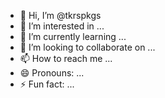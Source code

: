 - 👋 Hi, I’m @tkrspkgs
- 👀 I’m interested in ...
- 🌱 I’m currently learning ...
- 💞️ I’m looking to collaborate on ...
- 📫 How to reach me ...
- 😄 Pronouns: ...
- ⚡ Fun fact: ...

<!---
tkrspkgs/tkrspkgs is a ✨ special ✨ repository because its `README.md` (this file) appears on your GitHub profile.
You can click the Preview link to take a look at your changes.
--->
